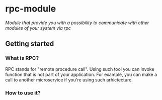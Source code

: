 # rpc-module
*Module that provide you with a possibility to communicate with other modules of your system via rpc*

## Getting started

### What is RPC?
RPC stands for "remote procedure call". Using such tool you can invoke function that is not part of your application. For example, you can make a call to another microservice if you're using such arhictecture.

### How to use it?
